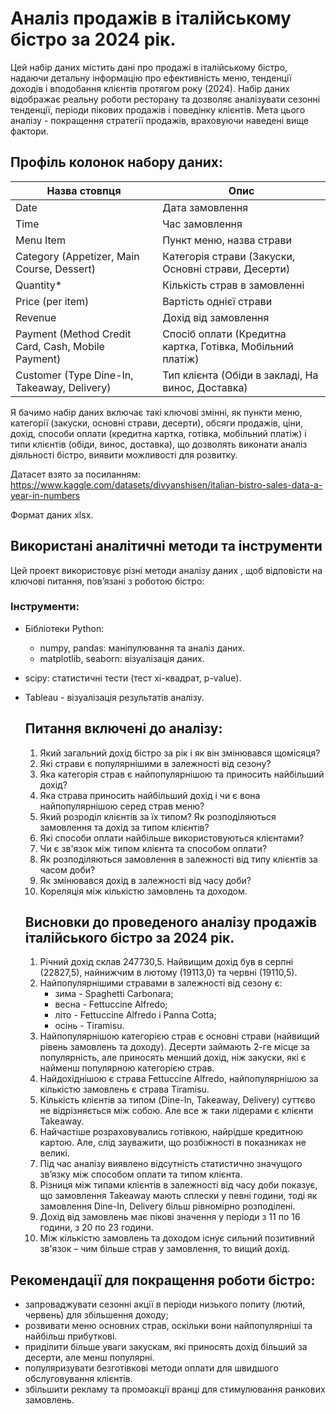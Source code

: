 # Аналіз продажів в італійському бістро за 2024 рік.

Цей набір даних містить дані про продажі в італійському бістро, надаючи детальну інформацію про ефективність меню, тенденції доходів і вподобання клієнтів протягом року (2024). Набір даних відображає реальну роботи ресторану та дозволяє аналізувати сезонні тенденції, періоди пікових продажів і поведінку клієнтів. Мета цього аналізу - покращення стратегії продажів, враховуючи наведені вище фактори.

## Профіль колонок набору даних:
| Назва стовпця          | Опис                     
|---------------|-------------------------|
| Date           | Дата замовлення       | 
| Time           | Час замовлення        |
| Menu Item      | Пункт меню, назва страви |
| Category (Appetizer, Main Course,  Dessert)       | Категорія страви (Закуски, Основні страви, Десерти)      |
| Quantity*      | Кількість страв в замовленні   
| Price (per item) | Вартість однієї страви         | 
| Revenue     | Дохід від замовлення            
| Payment (Method Credit Card, Cash, Mobile Payment)| Спосіб оплати (Кредитна картка, Готівка, Мобільний платіж) |
| Customer (Type Dine-In, Takeaway, Delivery)| Тип клієнта (Обіди в закладі, На винос, Доставка)   |
 
Я бачимо набір даних включає такі ключові змінні, як пункти меню, категорії (закуски, основні страви, десерти), обсяги продажів, ціни, дохід, способи оплати (кредитна картка, готівка, мобільний платіж) і типи клієнтів (обіди, винос, доставка), що дозволять виконати аналіз діяльності бістро, виявити можливості для розвитку.

Датасет взято за посиланням: https://www.kaggle.com/datasets/divyanshisen/italian-bistro-sales-data-a-year-in-numbers

Формат даних xlsx.

## Використані аналітичні методи та інструменти
Цей проект використовує різні методи аналізу даних , щоб відповісти на ключові питання, пов’язані з роботою бістро:

### Інструменти:
- Бібліотеки Python:
  - numpy, pandas: маніпулювання та аналіз даних.
  - matplotlib, seaborn: візуалізація даних.
- scipy: статистичні тести (тест хі-квадрат, p-value).
- Tableau - візуалізація результатів аналізу.

  ## Питання включені до аналізу:
  1. Який загальний дохід бістро за рік і як він змінювався щомісяця?
  2. Які страви є популярнішими в залежності від сезону?
  3. Яка категорія страв є найпопулярнішою та приносить найбільший дохід?
  4. Яка страва приносить найбільший дохід і чи є вона найпопулярнішою серед страв меню?
  5. Який розроділ клієнтів за їх типом? Як розподіляються замовлення та дохід за типом клієнтів?
  6. Які способи оплати найбільше використовуються клієнтами?
  7. Чи є зв'язок між типом клієнта та способом оплати?
  8. Як розподіляються замовлення в залежності від типу клієнтів за часом доби?
  9. Як змінювався дохід в залежності від часу доби?
  10. Кореляція між кількістю замовлень та доходом.

  ## Висновки до проведеного аналізу продажів італійського бістро за 2024 рік.
  1. Річний дохід склав 247730,5. Найвищим дохід був в серпні (22827,5), найнижчим в лютому (19113,0) та червні (19110,5).
  2. Найпопулярнішими стравами в залежності від сезону є:
     - зима - Spaghetti Carbonara;
     - весна - Fettuccine Alfredo;
     - літо - Fettuccine Alfredo і Panna Cotta;
     - осінь - Tiramisu.
  3. Найпопулярнішою категорією страв є основні страви (найвищий рівень замовлень та доходу). Десерти займають 2-ге місце за популярність, але приносять менший дохід, ніж закуски, які є найменш популярною категорією страв.
  4. Найдохіднішою є страва Fettuccine Alfredo, найпопулярнішою за кількістю замовлень є страва Tiramisu.
  5. Кількість клієнтів за типом (Dine-In, Takeaway, Delivery) суттєво не відрізняється між собою. Але все ж таки лідерами є клієнти Takeaway.
  6. Найчастіше розраховувались готівкою, найрідше кредитною картою. Але, слід зауважити, що розбіжності в показниках не великі.
  7. Під час аналізу виявлено відсутність статистично значущого зв’язку між способом оплати та типом клієнта.
  8. Різниця між типами клієнтів в залежності від часу доби показує, що замовлення Takeaway мають сплески у певні години, тоді як замовлення Dine-In, Delivery більш рівномірно розподілені.
  9. Дохід від замовлень має пікові значення у періоди з 11 по 16 години, з 20 по 23 години.
  10. Між кількістю замовлень та доходом існує сильний позитивний зв'язок – чим більше страв у замовлення, то вищий дохід.

## Рекомендації для покращення роботи бістро:
 - запроваджувати сезонні акції в періоди низького попиту (лютий, червень) для збільшення доходу;
 - розвивати меню основних страв, оскільки вони найпопулярніші та найбільш прибуткові.
  - приділити більше уваги закускам, які приносять дохід більший за десерти, але менш популярні.
- популяризувати безготівкові методи оплати для швидшого обслуговування клієнтів.
- збільшити рекламу та промоакції вранці для стимулювання ранкових замовлень.

